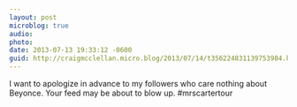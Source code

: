 ```yaml
---
layout: post
microblog: true
audio: 
photo: 
date: 2013-07-13 19:33:12 -0600
guid: http://craigmcclellan.micro.blog/2013/07/14/t356224831139753984.html
---
```

I want to apologize in advance to my followers who care nothing about Beyonce. Your feed may be about to blow up. #mrscartertour
